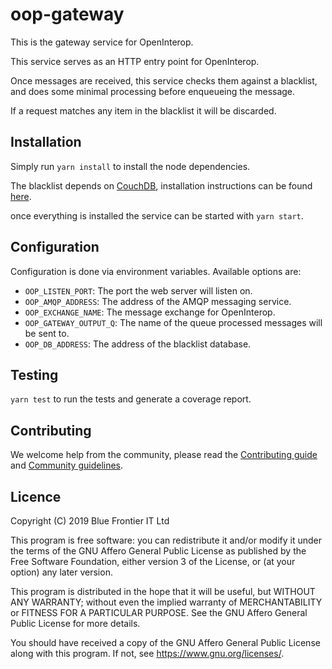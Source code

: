 # oop-gateway

This is the gateway service for OpenInterop.

This service serves as an HTTP entry point for OpenInterop.

Once messages are received, this service checks them against a blacklist, and does some minimal processing before enqueueing the message.

If a request matches any item in the blacklist it will be discarded.

## Installation

Simply run `yarn install` to install the node dependencies.

The blacklist depends on [CouchDB](https://couchdb.apache.org/), installation instructions can be found [here](https://docs.couchdb.org/en/2.2.0/install/index.html).

once everything is installed the service can be started with `yarn start`.

## Configuration

Configuration is done via environment variables. Available options are:

- `OOP_LISTEN_PORT`: The port the web server will listen on.
- `OOP_AMQP_ADDRESS`: The address of the AMQP messaging service.
- `OOP_EXCHANGE_NAME`: The message exchange for OpenInterop.
- `OOP_GATEWAY_OUTPUT_Q`: The name of the queue processed messages will be sent to.
- `OOP_DB_ADDRESS`: The address of the blacklist database.

## Testing

`yarn test` to run the tests and generate a coverage report.

## Contributing

We welcome help from the community, please read the [Contributing guide](https://github.com/open-interop/oop-guidelines/blob/master/CONTRIBUTING.md) and [Community guidelines](https://github.com/open-interop/oop-guidelines/blob/master/CODE_OF_CONDUCT.md).

## Licence

Copyright (C) 2019 Blue Frontier IT Ltd

This program is free software: you can redistribute it and/or modify
it under the terms of the GNU Affero General Public License as
published by the Free Software Foundation, either version 3 of the
License, or (at your option) any later version.

This program is distributed in the hope that it will be useful,
but WITHOUT ANY WARRANTY; without even the implied warranty of
MERCHANTABILITY or FITNESS FOR A PARTICULAR PURPOSE.  See the
GNU Affero General Public License for more details.

You should have received a copy of the GNU Affero General Public License
along with this program.  If not, see <https://www.gnu.org/licenses/>.
